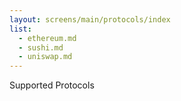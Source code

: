 ```yaml
---
layout: screens/main/protocols/index
list:
  - ethereum.md
  - sushi.md
  - uniswap.md
---
```


Supported Protocols